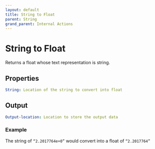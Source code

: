 ```yaml
---
layout: default
title: String to Float
parent: String
grand_parent: Internal Actions
---
```

# String to Float
Returns a float whose text representation is string.

## Properties
```yaml
String: Location of the string to convert into float
```

## Output
```yaml
Output-location: Location to store the output data
```

### Example
The string of `“2.2017764e+0”` would convert into a float of `“2.2017764”`
